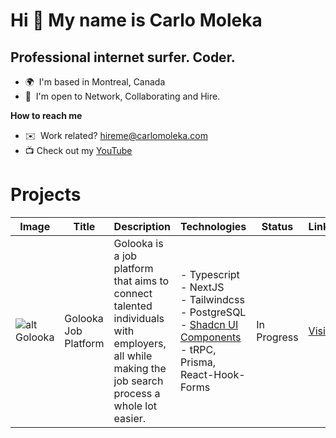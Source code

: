 Hi 👋 My name is Carlo Moleka
=============================

Professional internet surfer. Coder.
------------------------------------

*   🌍  I'm based in Montreal, Canada
*   🤝  I'm open to Network, Collaborating and Hire.


**How to reach me**
*   ✉️  Work related? [hireme@carlomoleka.com](mailto:hireme@carlomoleka.com)
*   📺 Check out my [YouTube](https://www.youtube.com/channel/UCe00T7IBPl4pWa8ti4qyPtA)


# Projects

| Image | Title          | Description          | Technologies                   | Status | Link                |
|-------|----------------|----------------------|--------------------------------|--------|---------------------|
| ![alt Golooka](https://i.imgur.com/YByK1jQ.png) | Golooka Job Platform     | Golooka is a job platform that aims to connect talented individuals with employers, all while making the job search process a whole lot easier. | - Typescript <br> - NextJS <br> - Tailwindcss <br> - PostgreSQL <br> - [Shadcn UI Components](https://ui.shadcn.com/) <br> - tRPC, Prisma, React-Hook-Forms | In Progress | [Visit](https://www.golooka.com) |
